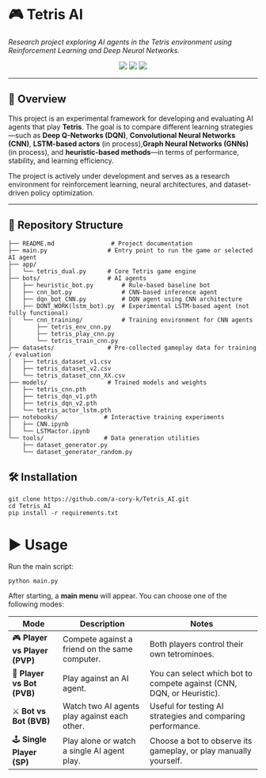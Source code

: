 # 🎮 Tetris AI
*Research project exploring AI agents in the Tetris environment using Reinforcement Learning and Deep Neural Networks.*

<p align="center">
  <img src="https://img.shields.io/badge/status-Work%20in%20Progress-orange" />
  <img src="https://img.shields.io/badge/AI-DQN%2C%20CNN%2C%20LSTM-blue" />
  <img src="https://img.shields.io/badge/license-MIT-green" />
</p>

---

## 🚀 Overview
This project is an experimental framework for developing and evaluating AI agents that play **Tetris**. The goal is to compare different learning strategies—such as **Deep Q-Networks (DQN)**, **Convolutional Neural Networks (CNN)**, **LSTM-based actors** (in process),**Graph Neural Networks (GNNs)** (in process), and **heuristic-based methods**—in terms of performance, stability, and learning efficiency.

The project is actively under development and serves as a research environment for reinforcement learning, neural architectures, and dataset-driven policy optimization.

---

## 📂 Repository Structure
```plaintext
├── README.md                # Project documentation
├── main.py                 # Entry point to run the game or selected AI agent
├── app/
│   └── tetris_dual.py      # Core Tetris game engine
├── bots/                   # AI agents
│   ├── heuristic_bot.py        # Rule-based baseline bot
│   ├── cnn_bot.py              # CNN-based inference agent
│   ├── dqn_bot_CNN.py          # DQN agent using CNN architecture
│   ├── DONT_WORK(lstm_bot).py  # Experimental LSTM-based agent (not fully functional)
│   └── cnn_training/           # Training environment for CNN agents
│       ├── tetris_env_cnn.py
│       ├── tetris_play_cnn.py
│       └── tetris_train_cnn.py
├── datasets/               # Pre-collected gameplay data for training / evaluation
│   ├── tetris_dataset_v1.csv
│   ├── tetris_dataset_v2.csv
│   └── tetris_dataset_cnn_XX.csv
├── models/                 # Trained models and weights
│   ├── tetris_cnn.pth
│   ├── tetris_dqn_v1.pth
│   ├── tetris_dqn_v2.pth
│   └── tetris_actor_lstm.pth
├── notebooks/             # Interactive training experiments
│   ├── CNN.ipynb
│   └── LSTMactor.ipynb
└── tools/                 # Data generation utilities
    ├── dataset_generator.py
    └── dataset_generator_random.py
```
## 🛠 Installation
```
git clone https://github.com/a-cory-k/Tetris_AI.git
cd Tetris_AI
pip install -r requirements.txt
```
# ▶️ Usage
Run the main script:
```
python main.py
```
After starting, a **main menu** will appear. You can choose one of the following modes:

| Mode | Description | Notes |
|------|-------------|-------|
| 🎮 **Player vs Player (PVP)** | Compete against a friend on the same computer. | Both players control their own tetrominoes. |
| 🤖 **Player vs Bot (PVB)** | Play against an AI agent. | You can select which bot to compete against (CNN, DQN, or Heuristic). |
| ⚔️ **Bot vs Bot (BVB)** | Watch two AI agents play against each other. | Useful for testing AI strategies and comparing performance. |
| 🕹️ **Single Player (SP)** | Play alone or watch a single AI agent play. | Choose a bot to observe its gameplay, or play manually yourself. |





